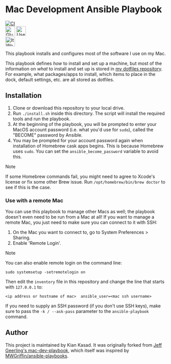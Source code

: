 # Mac Development Ansible Playbook

[![CI](https://github.com/kdkasad/mac-dev-playbook/actions/workflows/ci.yml/badge.svg)](https://github.com/kdkasad/mac-dev-playbook/actions/workflows/ci.yml)  
<img src="https://forthebadge.com/images/badges/gluten-free.svg" alt="Gluten Free badge" height=30 />
<img src="https://forthebadge.com/images/badges/uses-badges.svg" alt="Uses Badges badge" height=30 />  
<img src="https://forthebadge.com/images/badges/works-on-my-machine-1.svg" alt="It Works On My Machine badge" height=30 />

This playbook installs and configures most of the software I use on my Mac.

This playbook defines *how* to install and set up a machine,
but most of the information on *what* to install and set up is stored in
[my dotfiles repository](https://github.com/kdkasad/dotfiles).
For example, what packages/apps to install, which items to place in the dock,
default settings, etc. are all stored as dotfiles.

## Installation

  1. Clone or download this repository to your local drive.
  2. Run `./install.sh` inside this directory. The script will install the
     required tools and run the playbook.
  3. At the beginning of the playbook, you will be prompted to enter your MacOS
     account password (i.e. what you'd use for `sudo`), called the "BECOME"
     password by Ansible.
  4. You may be prompted for your account password again when installation of
     Homebrew cask apps begins. This is because Homebrew uses `sudo`. You can
     set the `ansible_become_password` variable to avoid this.

> [!NOTE]
> If some Homebrew commands fail,
> you might need to agree to Xcode's license or fix some other Brew issue.
> Run `/opt/homebrew/bin/brew doctor` to see if this is the case.

### Use with a remote Mac

You can use this playbook to manage other Macs as well;
the playbook doesn't even need to be run from a Mac at all!
If you want to manage a remote Mac,
you just need to make sure you can connect to it with SSH:

  1. On the Mac you want to connect to, go to System Preferences > Sharing.
  2. Enable 'Remote Login'.

> [!NOTE]
> You can also enable remote login on the command line:
>
> ```
> sudo systemsetup -setremotelogin on
> ```

Then edit the `inventory` file in this repository and change the line that
starts with `127.0.0.1` to:

```
<ip address or hostname of mac>  ansible_user=<mac ssh username>
```

If you need to supply an SSH password (if you don't use SSH keys), make sure to
pass the `-k / --ask-pass` parameter to the `ansible-playbook` command.

## Author

This project is maintained by Kian Kasad.
It was originally forked from
[Jeff Geerling's mac-dev-playbook](https://github.com/geerlingguy/mac-dev-playbook),
which itself was inspired by
[MWGriffin/ansible-playbooks](https://github.com/MWGriffin/ansible-playbooks).
